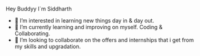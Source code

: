 Hey Buddyy I`m Siddharth 
- 👀 I’m interested in learning new things day in & day out.
- 🌱 I’m currently learning and improving on myself. Coding & Collaborating.
- 💞️ I’m looking to collaborate on the offers and internships that i get from my skills and upgradation.
  

<!---
Sidtheboss/Sidtheboss is a ✨ special ✨ repository because its `README.md` (this file) appears on your GitHub profile.
You can click the Preview link to take a look at your changes.
--->
